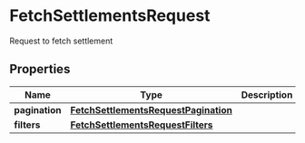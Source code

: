

# FetchSettlementsRequest

Request to fetch settlement

## Properties

| Name | Type | Description | Notes |
|------------ | ------------- | ------------- | -------------|
|**pagination** | [**FetchSettlementsRequestPagination**](FetchSettlementsRequestPagination.md) |  |  |
|**filters** | [**FetchSettlementsRequestFilters**](FetchSettlementsRequestFilters.md) |  |  |



